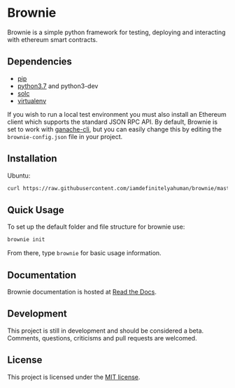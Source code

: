 # Brownie

Brownie is a simple python framework for testing, deploying and interacting with ethereum smart contracts.

## Dependencies

* [pip](https://pypi.org/project/pip/)
* [python3.7](https://www.python.org/downloads/release/python-371/) and python3-dev
* [solc](https://solidity.readthedocs.io/en/latest/installing-solidity.html#binary-packages)
* [virtualenv](https://pypi.org/project/virtualenv/)

If you wish to run a local test environment you must also install an Ethereum client which supports the standard JSON RPC API. By default, Brownie is set to work with [ganache-cli](https://github.com/trufflesuite/ganache-cli), but you can easily change this by editing the ``brownie-config.json`` file in your project.

## Installation

Ubuntu:

```bash
curl https://raw.githubusercontent.com/iamdefinitelyahuman/brownie/master/brownie-install.sh | sh
```

## Quick Usage

To set up the default folder and file structure for brownie use:

```bash
brownie init
```

From there, type `brownie` for basic usage information.

## Documentation

Brownie documentation is hosted at [Read the Docs](https://eth-brownie.readthedocs.io/en/latest/).

## Development

This project is still in development and should be considered a beta. Comments, questions, criticisms and pull requests are welcomed.

## License

This project is licensed under the [MIT license](LICENSE).